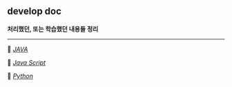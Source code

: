 ## develop doc
**처리했던, 또는 학습했던 내용들 정리**

---

📙 [*JAVA*](https://github.com/shinwoos/my-dictionary/blob/master/java/main.md)

📒 [*Java Script*](https://github.com/shinwoos/my-dictionary/blob/master/js/main.md)

📘 [*Python*](https://github.com/shinwoos/my-dictionary/blob/master/python/main.md)
